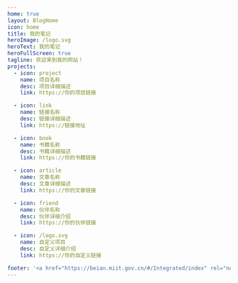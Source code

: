 ```yaml
---
home: true
layout: BlogHome
icon: home
title: 我的笔记
heroImage: /logo.svg
heroText: 我的笔记
heroFullScreen: true
tagline: 欢迎来到我的网站！
projects:
  - icon: project
    name: 项目名称
    desc: 项目详细描述
    link: https://你的项目链接

  - icon: link
    name: 链接名称
    desc: 链接详细描述
    link: https://链接地址

  - icon: book
    name: 书籍名称
    desc: 书籍详细描述
    link: https://你的书籍链接

  - icon: article
    name: 文章名称
    desc: 文章详细描述
    link: https://你的文章链接

  - icon: friend
    name: 伙伴名称
    desc: 伙伴详细介绍
    link: https://你的伙伴链接

  - icon: /logo.svg
    name: 自定义项目
    desc: 自定义详细介绍
    link: https://你的自定义链接

footer: '<a href="https://beian.miit.gov.cn/#/Integrated/index" rel="noopener noreferrer" target="_blank" style="color:inherit;text-decoration:none;white-space:nowrap;">吉ICP备2021009758号-1</a> / <a href="http://www.beian.gov.cn/portal/registerSystemInfo?recordcode=22082102000113" rel="noopener noreferrer" target="_blank" style="color:inherit;text-decoration:none;white-space:nowrap;"><img src="http://www.beian.gov.cn/img/ghs.png" style="width:1rem;vertical-align:middle;"> 吉公网安备22082102000113号</a> | <a href="https://cdn2.gleamoe.com/bfs/%E5%B9%B3%E5%8F%B0%EF%BC%88%E7%BD%91%E7%AB%99%EF%BC%89%E5%85%AC%E7%BA%A6.pdf" target="_blank">网站公约</a> | <a href="https://cdn2.gleamoe.com/bfs/%E6%96%87%E6%98%8E%E4%B8%8A%E7%BD%91%E5%85%AC%E7%BA%A6.pdf" target="_blank">文明上网公约</a>'
---
```



